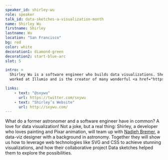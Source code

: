 ```yaml
---
speaker_id: shirley-wu
role: speaker
talk_id: data-sketches-a-visualization-month
name: Shirley Wu
firstname: Shirley
lastname: Wu
location: "San Francisco"
bg: red
color: white
decoration1: diamond-green
decoration2: start-blue-arc
slot: 5

intro: >
  Shirley Wu is a software engineer who builds data visualizations. She formerly
  worked at Illumio and is the creator of many wonderful <a href="https://d3js.org/">D3</a> projects.

links:
    - text: "@sxywu"
      url: https://twitter.com/sxywu
    - text: "Shirley’s Website"
      url: http://sxywu.com/
---
```


<p>
What do a former astronomer and a software engineer have in common? A love for data visualization! Not a joke, but a real thing: Shirley, a developer who loves painting and Pixar animation, will team up with
<a href="nadieh-bremer.html">Nadieh Bremer</a>, a data-viz designer with a background in astronomy. Together they will show us how to leverage web technologies like SVG and CSS to achieve stunning visualizations, and how their collaborative project Data sketches helped them to explore the possibilities.
</p>
